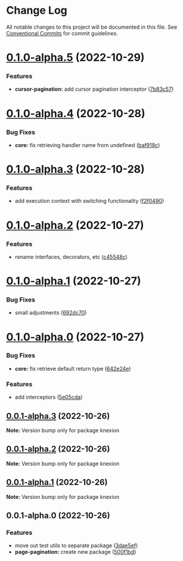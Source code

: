 # Change Log

All notable changes to this project will be documented in this file.
See [Conventional Commits](https://conventionalcommits.org) for commit guidelines.

# [0.1.0-alpha.5](https://github.com/seedium/knexion/compare/v0.1.0-alpha.4...v0.1.0-alpha.5) (2022-10-29)


### Features

* **cursor-pagination:** add cursor pagination interceptor ([7b83c57](https://github.com/seedium/knexion/commit/7b83c571181341fc79bb8e99f41af9ada81c1b0b))





# [0.1.0-alpha.4](https://github.com/seedium/knexion/compare/v0.1.0-alpha.3...v0.1.0-alpha.4) (2022-10-28)


### Bug Fixes

* **core:** fix retrieving handler name from undefined ([baf918c](https://github.com/seedium/knexion/commit/baf918c3ef21f62e73e178ae7c1d4f6a7936f136))





# [0.1.0-alpha.3](https://github.com/seedium/knexion/compare/v0.1.0-alpha.2...v0.1.0-alpha.3) (2022-10-28)


### Features

* add execution context with switching functionality ([f2f0490](https://github.com/seedium/knexion/commit/f2f0490b84ee80458c09490b0038db9b1e165b30))





# [0.1.0-alpha.2](https://github.com/seedium/knexion/compare/v0.1.0-alpha.1...v0.1.0-alpha.2) (2022-10-27)


### Features

* rename interfaces, decorators, etc ([c45548c](https://github.com/seedium/knexion/commit/c45548cc3dceb0068842c62e1fcd9212d56dc0a4))





# [0.1.0-alpha.1](https://github.com/seedium/knexion/compare/v0.1.0-alpha.0...v0.1.0-alpha.1) (2022-10-27)


### Bug Fixes

* small adjustments ([692dc70](https://github.com/seedium/knexion/commit/692dc70bc5ec0476a2e78008ccab620d9448c830))





# [0.1.0-alpha.0](https://github.com/seedium/knexion/compare/v0.0.1-alpha.3...v0.1.0-alpha.0) (2022-10-27)


### Bug Fixes

* **core:** fix retrieve default return type ([642e24e](https://github.com/seedium/knexion/commit/642e24eb48b57864b182525c779f51b7657917f0))


### Features

* add interceptors ([5e05cda](https://github.com/seedium/knexion/commit/5e05cda674a606a75ec2df3e5a596989fb3abc01))





## [0.0.1-alpha.3](https://github.com/seedium/knexion/compare/v0.0.1-alpha.2...v0.0.1-alpha.3) (2022-10-26)

**Note:** Version bump only for package knexion





## [0.0.1-alpha.2](https://github.com/seedium/knexion/compare/v0.0.1-alpha.1...v0.0.1-alpha.2) (2022-10-26)

**Note:** Version bump only for package knexion





## [0.0.1-alpha.1](https://github.com/seedium/knexion/compare/v0.0.1-alpha.0...v0.0.1-alpha.1) (2022-10-26)

**Note:** Version bump only for package knexion





## 0.0.1-alpha.0 (2022-10-26)


### Features

* move out test utils to separate package ([3dae5ef](https://github.com/seedium/knexion/commit/3dae5ef5fe6ec3bf39be94208871f4c73baea78f))
* **page-pagination:** create new package ([500f1bd](https://github.com/seedium/knexion/commit/500f1bdc0e0a0c373f191bb19e2273f909af6ae2))

